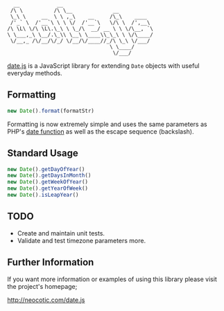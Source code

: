       __            __                             
     /\ \          /\ \__             __           
     \_\ \     __  \ \ ,_\    __     /\_\    ____  
     /'_` \  /'__`\ \ \ \/  /'__`\   \/\ \  /',__\ 
    /\ \L\ \/\ \L\.\_\ \ \_/\  __/ __ \ \ \/\__, `\
    \ \___,_\ \__/.\_\\ \__\ \____\\_\_\ \ \/\____/
     \/__,_ /\/__/\/_/ \/__/\/____//_/\ \_\ \/___/ 
                                     \ \____/      
                                      \/___/       

[date.js][] is a JavaScript library for extending `Date` objects with useful
everyday methods.

## Formatting

``` javascript
new Date().format(formatStr)
```

Formatting is now extremely simple and uses the same parameters as PHP's [date
function][] as well as the escape sequence (backslash).

## Standard Usage

``` javascript
new Date().getDayOfYear()
new Date().getDaysInMonth()
new Date().getWeekOfYear()
new Date().getYearOfWeek()
new Date().isLeapYear()
```

## TODO

* Create and maintain unit tests.
* Validate and test timezone parameters more.

## Further Information

If you want more information or examples of using this library please visit the
project's homepage;

http://neocotic.com/date.js

[date.js]: http://neocotic.com/date.js
[date function]: http://php.net/manual/en/function.date.php